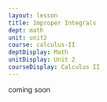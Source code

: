 ```yaml
---
layout: lesson
title: Improper Integrals
dept: math
unit: unit2
course: calculus-II
deptDisplay: Math
unitDisplay: Unit 2
courseDisplay: Calculus II
---
```


coming soon
